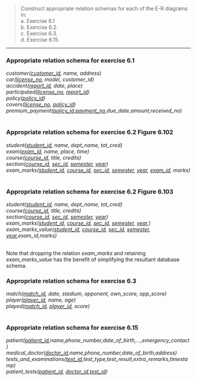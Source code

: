 > Construct appropriate relation schemas for each of the E-R diagrams in: <br>
> a. Exercise 6.1 <br>
> b. Exercise 6.2. <br>
> c. Exercise 6.3. <br>
> d. Exercise 6.15. <br>

--------------------------------

### Appropriate relation schema for exercise 6.1

<i>
customer(<u>customer_id</u>, name, address)<br>
car(<u>license_no</u>, model, customer_id)<br>
accident(<u>report_id</u>, date, place)<br>
participated(<u>license_no</u>, <u>report_id</u>)<br>
policy(<u>policy_id</u>)<br>
covers(<u>license_no</u>, <u>policy_id</u>)<br>
premium_payment(<u>policy_id</u>,<u>payment_no</u>,due_date,amount,received_no)<br>
</i>

<br>

### Appropriate relation schema for exercise 6.2 Figure 6.102

<i>
student(<u>student_id</u>, name, dept_name, tot_cred) <br>
exam(<u>exam_id</u>, name, place, time) <br>
course(<u>course_id</u>, title, credits) <br>
section(<u>course_id</u>, <u>sec_id</u>, <u>semester</u>, <u>year</u>) <br>
exam_marks(<u>student_id</u>, <u>course_id</u>, <u>sec_id</u>, <u>semester</u>, <u>year</u>, <u>exam_id</u>, marks) <br>
</i>

<br>

### Appropriate relation schema for exercise 6.2 Figure 6.103

<i>
student(<u>student_id</u>, name, dept_name, tot_cred) <br>
course(<u>course_id</u>, title, credits) <br>
section(<u>course_id</u>, <u>sec_id</u>, <u>semester</u>, <u>year</u>) <br>
exam_marks(<u>student_id</u>, <u>course_id</u>, <u>sec_id</u>, <u>semester</u>, <u>year</u>,) <br>
exam_marks_value(<u>student_id</u>, <u>course_id</u>, <u>sec_id</u>, <u>semester</u>, <u>year</u>,exam_id,marks) <br>
</i>

<br> 

Note that dropping the relation _exam_marks_ and retaining _exam_marks_value_ has the benefit of 
simplifying the resultant database schema.

### Appropriate relation schema for exercise 6.3

<i>
match(<u>match_id</u>, date, stadium, opponent, own_score, opp_score) <br>
player(<u>player_id</u>, name, age)  <br>
played(<u>match_id</u>, <u>player_id</u>, score) <br>
</i>

<br>

### Appropriate relation schema for exercise 6.15

<i>
patient(<u>patient_id</u>,name,phone_number,date_of_birth,...,emergency_contact) <br>
medical_doctor(<u>doctor_id</u>,name,phone_number,date_of_birth,address)<br>
tests_and_examinations(<u>test_id</u>,test_type,test_result,extra_remarks,timestamp)<br>
patient_tests(<u>patient_id</u>, <u>doctor_id</u>,<u>test_id</u>)<br>
</i>

<br>

